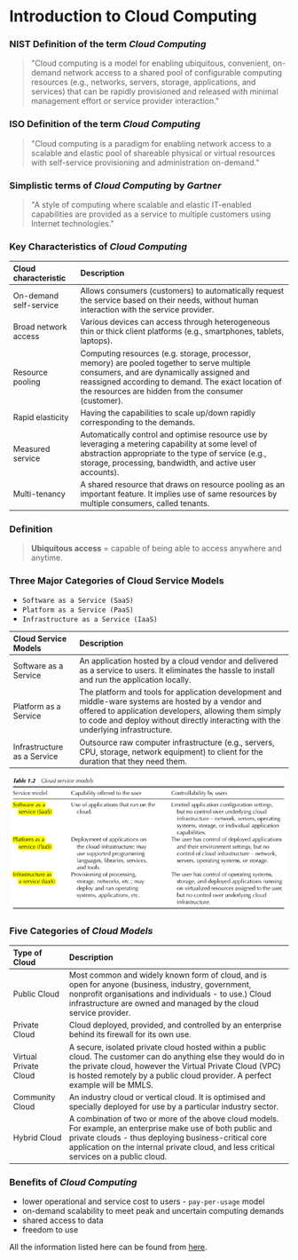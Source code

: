 # Introduction to Cloud Computing

### NIST Definition of the term *Cloud Computing*
> "Cloud computing is a model for enabling ubiquitous, convenient, on-demand network access to a shared pool of configurable computing resources (e.g., networks, servers, storage, applications, and services) that can be rapidly provisioned and released with minimal management effort or service provider interaction."

### ISO Definition of the term *Cloud Computing*
> "Cloud computing is a paradigm for enabling network access to a scalable and elastic pool of shareable physical or virtual resources with self-service provisioning and administration on-demand."

### Simplistic terms of *Cloud Computing* by *Gartner*
> "A style of computing where scalable and elastic IT-enabled capabilities are provided as a service to multiple customers using Internet technologies."

### Key Characteristics of *Cloud Computing*
| Cloud  characteristic  | Description |
| :--------------------- | :---------- |
| On-demand self-service | Allows consumers (customers) to automatically request the service based on their needs, without human interaction with the service provider.  |
| Broad network access | Various devices can access through heterogeneous thin or thick client platforms (e.g., smartphones, tablets, laptops). |
| Resource pooling | Computing resources (e.g. storage, processor, memory) are pooled together to serve multiple consumers, and are dynamically assigned and reassigned according to demand. The exact location of the resources are hidden from the consumer (customer). |
| Rapid elasticity | Having the capabilities to scale up/down rapidly corresponding to the demands. |
| Measured service | Automatically control and optimise resource use by leveraging a metering capability at some level of abstraction appropriate to the type of service (e.g., storage, processing, bandwidth, and active user accounts). |
| Multi-tenancy | A shared resource that draws on resource pooling as an important feature. It implies use of same resources by multiple consumers, called tenants.

### Definition
> **Ubiquitous access** = capable of being able to access anywhere and anytime.

### Three Major Categories of Cloud Service Models
- `Software as a Service (SaaS)`
- `Platform as a Service (PaaS)`
- `Infrastructure as a Service (IaaS)`

| Cloud Service Models | Description |
| :------------------- | :---------- |
| Software as a Service | An application hosted by a cloud vendor and delivered as a service to users. It eliminates the hassle to install and run the application locally.|
| Platform as a Service | The platform and tools for application development and middle-ware systems are hosted by a vendor and offered to application developers, allowing them simply to code and deploy without directly interacting with the underlying infrastructure. |
| Infrastructure as a Service | Outsource raw computer infrastructure (e.g., servers, CPU, storage, network equipment) to client for the duration that they need them. |

![](./img/TCC3141-Lec1-cloud-service-models.png)

### Five Categories of *Cloud Models*
| Type of Cloud | Description |
| :------------ | :---------- |
| Public Cloud | Most common and widely known form of cloud, and is open for anyone (business, industry, government, nonprofit organisations and individuals - to use.) Cloud infrastructure are owned and managed by the cloud service provider.|
| Private Cloud | Cloud deployed, provided, and controlled by an enterprise behind its firewall for its own use.
| Virtual Private Cloud | A secure, isolated private cloud hosted within a public cloud. The customer can do anything else they would do in the private cloud, however the Virtual Private Cloud (VPC) is hosted remotely by a public cloud provider. A perfect example will be MMLS. |
| Community Cloud | An industry cloud or vertical cloud. It is optimised and specially deployed for use by a particular industry sector. |
| Hybrid Cloud | A combination of two or more of the above cloud models. For example, an enterprise make use of both public and private clouds - thus deploying business-critical core application on the internal private cloud, and less critical services on a public cloud. |

### Benefits of *Cloud Computing*
- lower operational and service cost to users - `pay-per-usage` model
- on-demand scalability to meet peak and uncertain computing demands
- shared access to data
- freedom to use

All the information listed here can be found from [here](./img/TCC3141-Week1-IntrotoCloudComputing.pdf).
